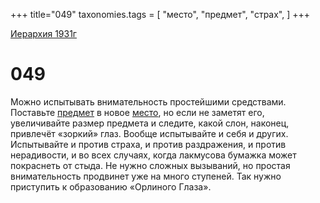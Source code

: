 +++
title="049"
taxonomies.tags = [
"место",
"предмет",
"страх",
]
+++

[Иерархия 1931г](/agni/19312)

# 049
Можно испытывать внимательность простейшими средствами. Поставьте [предмет](/tags/предмет) в новое [место](/tags/место), но если не заметят его, увеличивайте размер предмета и следите, какой слон, наконец, привлечёт «зоркий» глаз. Вообще испытывайте и себя и других. Испытывайте и против страха, и против раздражения, и против нерадивости, и во всех случаях, когда лакмусова бумажка может покраснеть от стыда. Не нужно сложных вызываний, но простая внимательность продвинет уже на много ступеней. Так нужно приступить к образованию «Орлиного Глаза».   

